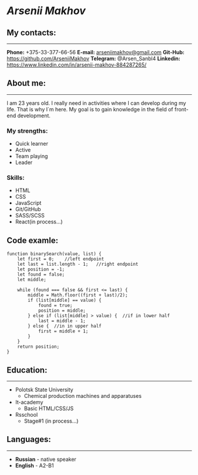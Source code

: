 # ***Arsenii Makhov***
## My contacts:
---
**Phone:** +375-33-377-66-56
**E-mail:** arseniimakhov@gmail.com
**Git-Hub:** https://github.com/ArseniiMakhov
**Telegram:** @Arsen_Sanbl4
**Linkedin:** https://www.linkedin.com/in/arsenii-makhov-884287265/
## About me:
---
I am 23 years old. I really need in activities where I can develop during my life. That is why I`m here. My goal is to gain knowledge in the field of front-end development.

### My strengths:
* Quick learner
* Active
* Team playing
* Leader

### Skills:
* HTML
* CSS
* JavaScript
* Git/GitHub
* SASS/SCSS
* React(in process...)

## Code examle: 
```
function binarySearch(value, list) {
    let first = 0;    //left endpoint
    let last = list.length - 1;   //right endpoint
    let position = -1;
    let found = false;
    let middle;
 
    while (found === false && first <= last) {
        middle = Math.floor((first + last)/2);
        if (list[middle] == value) {
            found = true;
            position = middle;
        } else if (list[middle] > value) {  //if in lower half
            last = middle - 1;
        } else {  //in in upper half
            first = middle + 1;
        }
    }
    return position;
}
```
## Education:
---
* Polotsk State University
    * Сhemical production machines and apparatuses
* It-academy
    * Basic HTML/CSS/JS
* Rsschool
    * Stage#1 (in process...)
## Languages:
---
* **Russian** - native speaker
* **English** - A2-B1